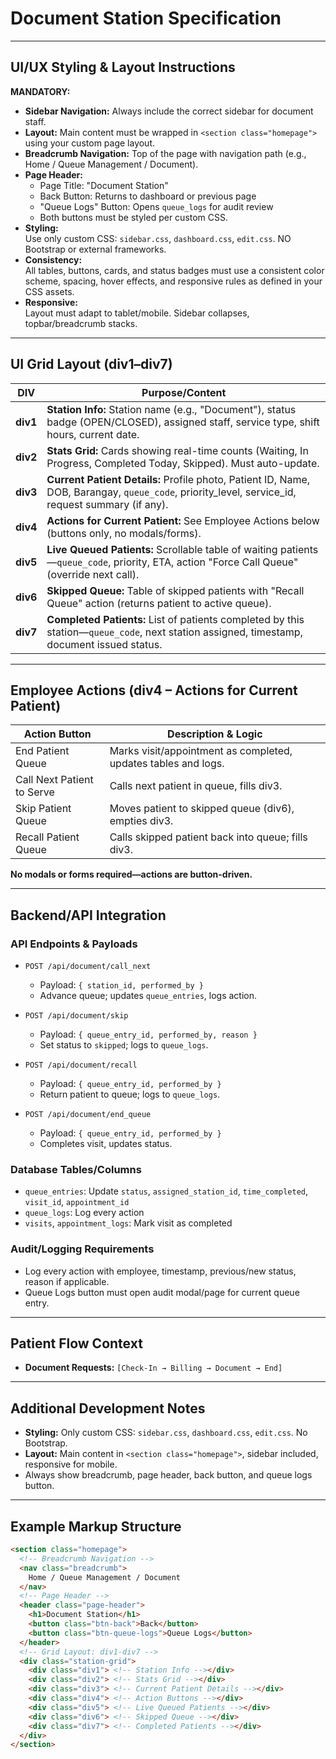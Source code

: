 # Document Station Specification

---

## UI/UX Styling & Layout Instructions

**MANDATORY:**
- **Sidebar Navigation:** Always include the correct sidebar for document staff.
- **Layout:** Main content must be wrapped in `<section class="homepage">` using your custom page layout.
- **Breadcrumb Navigation:** Top of the page with navigation path (e.g., Home / Queue Management / Document).
- **Page Header:**  
  - Page Title: "Document Station"
  - Back Button: Returns to dashboard or previous page
  - "Queue Logs" Button: Opens `queue_logs` for audit review
  - Both buttons must be styled per custom CSS.
- **Styling:**  
  Use only custom CSS: `sidebar.css`, `dashboard.css`, `edit.css`. NO Bootstrap or external frameworks.
- **Consistency:**  
  All tables, buttons, cards, and status badges must use a consistent color scheme, spacing, hover effects, and responsive rules as defined in your CSS assets.
- **Responsive:**  
  Layout must adapt to tablet/mobile. Sidebar collapses, topbar/breadcrumb stacks.

---

## UI Grid Layout (div1–div7)

| DIV      | Purpose/Content                                                                                                                                               |
|----------|--------------------------------------------------------------------------------------------------------------------------------------------------------------|
| **div1** | **Station Info:** Station name (e.g., "Document"), status badge (OPEN/CLOSED), assigned staff, service type, shift hours, current date.                       |
| **div2** | **Stats Grid:** Cards showing real-time counts (Waiting, In Progress, Completed Today, Skipped). Must auto-update.                                           |
| **div3** | **Current Patient Details:** Profile photo, Patient ID, Name, DOB, Barangay, `queue_code`, priority_level, service_id, request summary (if any).             |
| **div4** | **Actions for Current Patient:** See Employee Actions below (buttons only, no modals/forms).                                                                 |
| **div5** | **Live Queued Patients:** Scrollable table of waiting patients—`queue_code`, priority, ETA, action "Force Call Queue" (override next call).                  |
| **div6** | **Skipped Queue:** Table of skipped patients with "Recall Queue" action (returns patient to active queue).                                                   |
| **div7** | **Completed Patients:** List of patients completed by this station—`queue_code`, next station assigned, timestamp, document issued status.                    |

---

## Employee Actions (div4 – Actions for Current Patient)

| Action Button                  | Description & Logic                                                                                                     |
|------------------------------- |------------------------------------------------------------------------------------------------------------------------|
| End Patient Queue              | Marks visit/appointment as completed, updates tables and logs.                                                          |
| Call Next Patient to Serve     | Calls next patient in queue, fills div3.                                                                               |
| Skip Patient Queue             | Moves patient to skipped queue (div6), empties div3.                                                                   |
| Recall Patient Queue           | Calls skipped patient back into queue; fills div3.                                                                     |

**No modals or forms required—actions are button-driven.**

---

## Backend/API Integration

### API Endpoints & Payloads

- `POST /api/document/call_next`
  - Payload: `{ station_id, performed_by }`
  - Advance queue; updates `queue_entries`, logs action.

- `POST /api/document/skip`
  - Payload: `{ queue_entry_id, performed_by, reason }`
  - Set status to `skipped`; logs to `queue_logs`.

- `POST /api/document/recall`
  - Payload: `{ queue_entry_id, performed_by }`
  - Return patient to queue; logs to `queue_logs`.

- `POST /api/document/end_queue`
  - Payload: `{ queue_entry_id, performed_by }`
  - Completes visit, updates status.

### Database Tables/Columns

- `queue_entries`: Update `status`, `assigned_station_id`, `time_completed`, `visit_id`, `appointment_id`
- `queue_logs`: Log every action
- `visits`, `appointment_logs`: Mark visit as completed

### Audit/Logging Requirements

- Log every action with employee, timestamp, previous/new status, reason if applicable.
- Queue Logs button must open audit modal/page for current queue entry.

---

## Patient Flow Context

- **Document Requests:** `[Check-In → Billing → Document → End]`

---

## Additional Development Notes

- **Styling:** Only custom CSS: `sidebar.css`, `dashboard.css`, `edit.css`. No Bootstrap.
- **Layout:** Main content in `<section class="homepage">`, sidebar included, responsive for mobile.
- Always show breadcrumb, page header, back button, and queue logs button.

---

## Example Markup Structure

```html
<section class="homepage">
  <!-- Breadcrumb Navigation -->
  <nav class="breadcrumb">
    Home / Queue Management / Document
  </nav>
  <!-- Page Header -->
  <header class="page-header">
    <h1>Document Station</h1>
    <button class="btn-back">Back</button>
    <button class="btn-queue-logs">Queue Logs</button>
  </header>
  <!-- Grid Layout: div1-div7 -->
  <div class="station-grid">
    <div class="div1"> <!-- Station Info --></div>
    <div class="div2"> <!-- Stats Grid --></div>
    <div class="div3"> <!-- Current Patient Details --></div>
    <div class="div4"> <!-- Action Buttons --></div>
    <div class="div5"> <!-- Live Queued Patients --></div>
    <div class="div6"> <!-- Skipped Queue --></div>
    <div class="div7"> <!-- Completed Patients --></div>
  </div>
</section>
```
